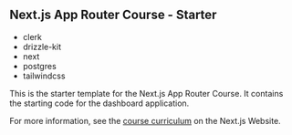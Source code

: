 ## Next.js App Router Course - Starter

- clerk
- drizzle-kit
- next
- postgres
- tailwindcss

This is the starter template for the Next.js App Router Course. It contains the starting code for the dashboard application.

For more information, see the [course curriculum](https://nextjs.org/learn) on the Next.js Website.
